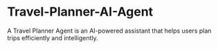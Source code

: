 # Travel-Planner-AI-Agent
 A Travel Planner Agent is an AI-powered assistant that helps users plan trips efficiently  and intelligently. 
